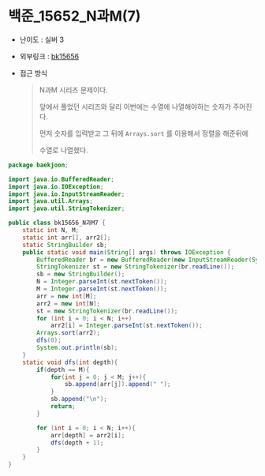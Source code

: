 # 백준_15652_N과M(7)

- 난이도 : 실버 3

- 외부링크 : [bk15656](https://www.acmicpc.net/problem/15656)

- 접근 방식

  > N과M 시리즈 문제이다.
  >
  > 앞에서 풀었던 시리즈와 달리 이번에는 수열에 나열해야하는 숫자가 주어진다.
  >
  > 먼저 숫자를 입력받고 그 뒤에 ```Arrays.sort``` 를 이용해서 정렬을 해준뒤에
  >
  > 수열로 나열했다. 
```java
package baekjoon;

import java.io.BufferedReader;
import java.io.IOException;
import java.io.InputStreamReader;
import java.util.Arrays;
import java.util.StringTokenizer;

public class bk15656_N과M7 {
    static int N, M;
    static int arr[], arr2[];
    static StringBuilder sb;
    public static void main(String[] args) throws IOException {
        BufferedReader br = new BufferedReader(new InputStreamReader(System.in));
        StringTokenizer st = new StringTokenizer(br.readLine());
        sb = new StringBuilder();
        N = Integer.parseInt(st.nextToken());
        M = Integer.parseInt(st.nextToken());
        arr = new int[M];
        arr2 = new int[N];
        st = new StringTokenizer(br.readLine());
        for (int i = 0; i < N; i++)
            arr2[i] = Integer.parseInt(st.nextToken());
        Arrays.sort(arr2);
        dfs(0);
        System.out.println(sb);
    }
    static void dfs(int depth){
        if(depth == M){
            for(int j = 0; j < M; j++){
                sb.append(arr[j]).append(" ");
            }
            sb.append("\n");
            return;
        }

        for (int i = 0; i < N; i++){
            arr[depth] = arr2[i];
            dfs(depth + 1);
        }
    }
}
```

